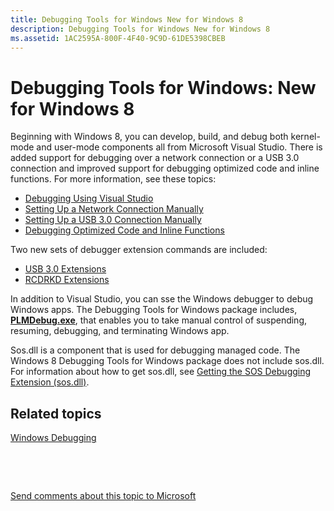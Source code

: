 ```yaml
---
title: Debugging Tools for Windows New for Windows 8
description: Debugging Tools for Windows New for Windows 8
ms.assetid: 1AC2595A-800F-4F40-9C9D-61DE5398CBEB
---
```


# Debugging Tools for Windows: New for Windows 8


Beginning with Windows 8, you can develop, build, and debug both kernel-mode and user-mode components all from Microsoft Visual Studio. There is added support for debugging over a network connection or a USB 3.0 connection and improved support for debugging optimized code and inline functions. For more information, see these topics:

-   [Debugging Using Visual Studio](debugging-using-visual-studio.md)
-   [Setting Up a Network Connection Manually](setting-up-a-network-debugging-connection.md)
-   [Setting Up a USB 3.0 Connection Manually](setting-up-a-usb-3-0-debug-cable-connection.md)
-   [Debugging Optimized Code and Inline Functions](debugging-optimized-code-and-inline-functions-external.md)

Two new sets of debugger extension commands are included:

-   [USB 3.0 Extensions](usb-3-extensions.md)
-   [RCDRKD Extensions](rcdrkd-extensions.md)

In addition to Visual Studio, you can sse the Windows debugger to debug Windows apps. The Debugging Tools for Windows package includes, [**PLMDebug.exe**](plmdebug.md), that enables you to take manual control of suspending, resuming, debugging, and terminating Windows app.

Sos.dll is a component that is used for debugging managed code. The Windows 8 Debugging Tools for Windows package does not include sos.dll. For information about how to get sos.dll, see [Getting the SOS Debugging Extension (sos.dll)](debugging-managed-code.md#getting-the-sos-debugging-extension).

## <span id="related_topics"></span>Related topics


[Windows Debugging](index.md)

 

 

[Send comments about this topic to Microsoft](mailto:wsddocfb@microsoft.com?subject=Documentation%20feedback%20[debugger\debugger]:%20Debugging%20Tools%20for%20Windows:%20New%20for%20Windows%208%20%20RELEASE:%20%285/15/2017%29&body=%0A%0APRIVACY%20STATEMENT%0A%0AWe%20use%20your%20feedback%20to%20improve%20the%20documentation.%20We%20don't%20use%20your%20email%20address%20for%20any%20other%20purpose,%20and%20we'll%20remove%20your%20email%20address%20from%20our%20system%20after%20the%20issue%20that%20you're%20reporting%20is%20fixed.%20While%20we're%20working%20to%20fix%20this%20issue,%20we%20might%20send%20you%20an%20email%20message%20to%20ask%20for%20more%20info.%20Later,%20we%20might%20also%20send%20you%20an%20email%20message%20to%20let%20you%20know%20that%20we've%20addressed%20your%20feedback.%0A%0AFor%20more%20info%20about%20Microsoft's%20privacy%20policy,%20see%20http://privacy.microsoft.com/default.aspx. "Send comments about this topic to Microsoft")





